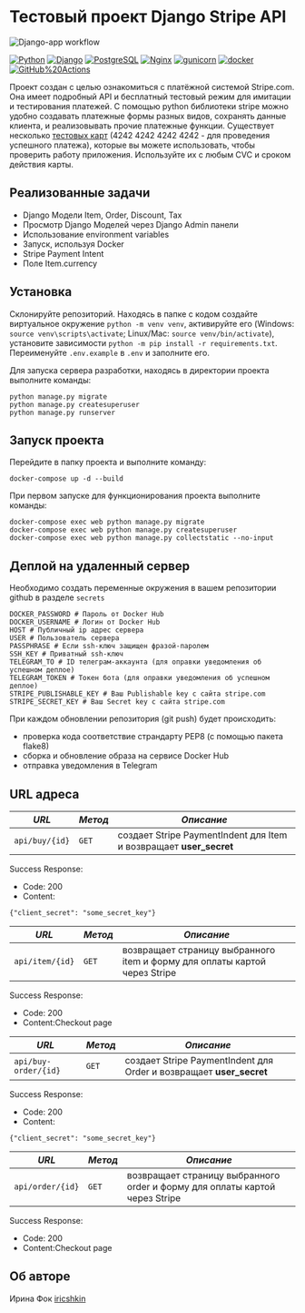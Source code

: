 # Тестовый проект Django Stripe API

![Django-app workflow](https://github.com/iricshkin/django-stripe-project/actions/workflows/djangostripe_workflows.yml/badge.svg)

[![Python](https://img.shields.io/badge/-Python-464646?style=flat-square&logo=Python)](https://www.python.org/)
[![Django](https://img.shields.io/badge/-Django-464646?style=flat-square&logo=Django)](https://www.djangoproject.com/)
[![PostgreSQL](https://img.shields.io/badge/-PostgreSQL-464646?style=flat-square&logo=PostgreSQL)](https://www.postgresql.org/)
[![Nginx](https://img.shields.io/badge/-NGINX-464646?style=flat-square&logo=NGINX)](https://nginx.org/ru/)
[![gunicorn](https://img.shields.io/badge/-gunicorn-464646?style=flat-square&logo=gunicorn)](https://gunicorn.org/)
[![docker](https://img.shields.io/badge/-Docker-464646?style=flat-square&logo=docker)](https://www.docker.com/)
[![GitHub%20Actions](https://img.shields.io/badge/-GitHub%20Actions-464646?style=flat-square&logo=GitHub%20actions)](https://github.com/features/actions)

Проект создан с целью ознакомиться с платёжной системой Stripe.com. Она имеет подробный API и бесплатный тестовый режим для имитации
и тестирования платежей. С помощью python библиотеки stripe можно удобно создавать платежные формы разных видов, сохранять данные
клиента, и реализовывать прочие платежные функции.
Существует несколько [тестовых карт](https://stripe.com/docs/payments/accept-a-payment?platform=web&ui=checkout&integration=checkout#additional-testing-resources)
(4242 4242 4242 4242 - для проведения успешного платежа),
которые вы можете использовать, чтобы проверить работу приложения. Используйте их с любым CVC и сроком действия карты.

## Реализованные задачи

- Django Модели Item, Order, Discount, Tax
- Просмотр Django Моделей через Django Admin панели
- Использование environment variables
- Запуск, используя Docker
- Stripe Payment Intent
- Поле Item.currency

## Установка

Склонируйте репозиторий. Находясь в папке с кодом создайте виртуальное окружение `python -m venv venv`, активируйте его (Windows: `source venv\scripts\activate`; Linux/Mac: `source venv/bin/activate`), установите зависимости `python -m pip install -r requirements.txt`.
Переименуйте `.env.example` в `.env` и заполните его.

Для запуска сервера разработки, находясь в директории проекта выполните команды:

```
python manage.py migrate
python manage.py createsuperuser
python manage.py runserver
```

## Запуск проекта

Перейдите в папку проекта и выполните команду:

```
docker-compose up -d --build
```

При первом запуске для функционирования проекта выполните команды:

```
docker-compose exec web python manage.py migrate
docker-compose exec web python manage.py createsuperuser
docker-compose exec web python manage.py collectstatic --no-input
```

## Деплой на удаленный сервер

Необходимо создать переменные окружения в вашем репозитории github в разделе `secrets`

```
DOCKER_PASSWORD # Пароль от Docker Hub
DOCKER_USERNAME # Логин от Docker Hub
HOST # Публичный ip адрес сервера
USER # Пользователь сервера
PASSPHRASE # Если ssh-ключ защищен фразой-паролем
SSH_KEY # Приватный ssh-ключ
TELEGRAM_TO # ID телеграм-аккаунта (для оправки уведомления об успешном деплое)
TELEGRAM_TOKEN # Токен бота (для оправки уведомления об успешном деплое)
STRIPE_PUBLISHABLE_KEY # Ваш Publishable key с сайта stripe.com
STRIPE_SECRET_KEY # Ваш Secret key с сайта stripe.com
```

При каждом обновлении репозитория (git push) будет происходить:

- проверка кода соответствие страндарту PEP8 (с помощью пакета flake8)
- сборка и обновление образа на сервисе Docker Hub
- отправка уведомления в Telegram

## URL адреса

| _URL_          | _Метод_ | _Описание_                                                         |
| -------------- | ------- | ------------------------------------------------------------------ |
| `api/buy/{id}` | `GET`   | создает Stripe PaymentIndent для Item и возвращает **user_secret** |

Success Response:

- Code: 200
- Content:

```
{"client_secret": "some_secret_key"}
```

| _URL_           | _Метод_ | _Описание_                                                                 |
| --------------- | ------- | -------------------------------------------------------------------------- |
| `api/item/{id}` | `GET`   | возвращает страницу выбранного item и форму для оплаты картой через Stripe |

Success Response:

- Code: 200
- Content:Checkout page

| _URL_                | _Метод_ | _Описание_                                                          |
| -------------------- | ------- | ------------------------------------------------------------------- |
| `api/buy-order/{id}` | `GET`   | создает Stripe PaymentIndent для Order и возвращает **user_secret** |

Success Response:

- Code: 200
- Content:

```
{"client_secret": "some_secret_key"}
```

| _URL_            | _Метод_ | _Описание_                                                                  |
| ---------------- | ------- | --------------------------------------------------------------------------- |
| `api/order/{id}` | `GET`   | возвращает страницу выбранного order и форму для оплаты картой через Stripe |

Success Response:

- Code: 200
- Content:Checkout page

## Об авторе

Ирина Фок [iricshkin](https://github.com/iricshkin/)
